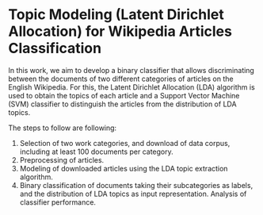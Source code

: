# Topic Modeling (Latent Dirichlet Allocation) for Wikipedia Articles Classification

In this work, we aim to develop a binary classifier that allows discriminating between the documents of two different categories of articles on the English Wikipedia. For this, the Latent Dirichlet Allocation (LDA) algorithm is used to obtain the topics of each article and a Support Vector Machine (SVM) classifier to distinguish the articles from the distribution of LDA topics.

The steps to follow are following:

1. Selection of two work categories, and download of data corpus, including at least 100 documents per category.
2. Preprocessing of articles.
3. Modeling of downloaded articles using the LDA topic extraction algorithm.
4. Binary classification of documents taking their subcategories as labels, and the distribution of LDA topics as input representation. Analysis of classifier performance.
